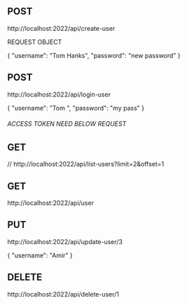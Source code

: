 ## POST
http://localhost:2022/api/create-user

REQUEST OBJECT

{
    "username": "Tom Hanks",
    "password": "new password"
}


## POST 
http://localhost:2022/api/login-user

{
    "username": "Tom    ",
    "password": "my pass"
}

###### ACCESS TOKEN NEED BELOW REQUEST ########

## GET
// http://localhost:2022/api/list-users?limit=2&offset=1


## GET
http://localhost:2022/api/user

## PUT
http://localhost:2022/api/update-user/3

{
    "username": "Amir"
}

## DELETE
http://localhost:2022/api/delete-user/1